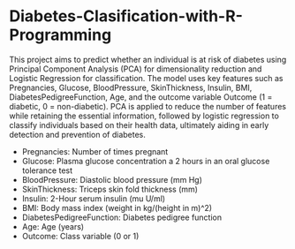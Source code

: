 # Diabetes-Clasification-with-R-Programming

This project aims to predict whether an individual is at risk of diabetes using Principal Component Analysis (PCA) for dimensionality reduction and Logistic Regression for classification. The model uses key features such as Pregnancies, Glucose, BloodPressure, SkinThickness, Insulin, BMI, DiabetesPedigreeFunction, Age, and the outcome variable Outcome (1 = diabetic, 0 = non-diabetic). PCA is applied to reduce the number of features while retaining the essential information, followed by logistic regression to classify individuals based on their health data, ultimately aiding in early detection and prevention of diabetes.

- Pregnancies: Number of times pregnant
-  Glucose: Plasma glucose concentration a 2 hours in an oral glucose tolerance test
-  BloodPressure: Diastolic blood pressure (mm Hg)
- SkinThickness: Triceps skin fold thickness (mm)
- Insulin: 2-Hour serum insulin (mu U/ml)
- BMI: Body mass index (weight in kg/(height in m)^2)
- DiabetesPedigreeFunction: Diabetes pedigree function
- Age: Age (years)
-  Outcome: Class variable (0 or 1)
